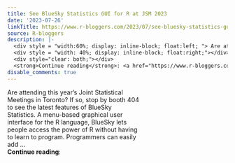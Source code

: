 ```yaml
---
title: See BlueSky Statistics GUI for R at JSM 2023
date: '2023-07-26'
linkTitle: https://www.r-bloggers.com/2023/07/see-bluesky-statistics-gui-for-r-at-jsm-2023/
source: R-bloggers
description: |-
  <div style = "width:60%; display: inline-block; float:left; "> Are attending this year’s Joint Statistical Meetings in Toronto? If so, stop by booth 404 to see the latest features of BlueSky Statistics. A menu-based graphical user interface for the R language, BlueSky lets people access the power of R without having to learn to program. Programmers can easily add ...</div>
  <div style = "width: 40%; display: inline-block; float:right;"></div>
  <div style="clear: both;"></div>
  <strong>Continue reading</strong>: <a href="https://www.r-bloggers.com/2023/07/see-bluesky-statistics-gui-for-r-at-jsm-2023 ...
disable_comments: true
---
```

<div style = "width:60%; display: inline-block; float:left; "> Are attending this year’s Joint Statistical Meetings in Toronto? If so, stop by booth 404 to see the latest features of BlueSky Statistics. A menu-based graphical user interface for the R language, BlueSky lets people access the power of R without having to learn to program. Programmers can easily add ...</div>
<div style = "width: 40%; display: inline-block; float:right;"></div>
<div style="clear: both;"></div>
<strong>Continue reading</strong>: <a href="https://www.r-bloggers.com/2023/07/see-bluesky-statistics-gui-for-r-at-jsm-2023 ...
